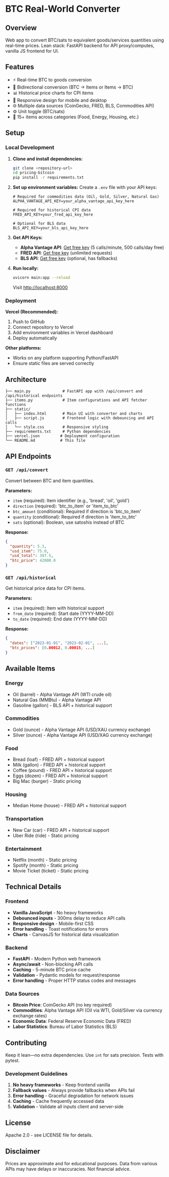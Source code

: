 # BTC Real-World Converter

## Overview
Web app to convert BTC/sats to equivalent goods/services quantities using real-time prices. Lean stack: FastAPI backend for API proxy/computes, vanilla JS frontend for UI.

## Features
- ⚡ Real-time BTC to goods conversion
- 🔄 Bidirectional conversion (BTC → Items or Items → BTC)
- 📊 Historical price charts for CPI items
- 📱 Responsive design for mobile and desktop
- 🌐 Multiple data sources (CoinGecko, FRED, BLS, Commodities API)
- ⚙️ Unit toggle (BTC/sats)
- 🎯 15+ items across categories (Food, Energy, Housing, etc.)

## Setup

### Local Development

1. **Clone and install dependencies:**
   ```bash
   git clone <repository-url>
   cd pricing-bitcoin
   pip install -r requirements.txt
   ```

2. **Set up environment variables:**
   Create a `.env` file with your API keys:
   ```env
   # Required for commodities data (Oil, Gold, Silver, Natural Gas)
   ALPHA_VANTAGE_API_KEY=your_alpha_vantage_api_key_here
   
   # Required for historical CPI data
   FRED_API_KEY=your_fred_api_key_here
   
   # Optional for BLS data
   BLS_API_KEY=your_bls_api_key_here
   ```

3. **Get API Keys:**
   - **Alpha Vantage API**: [Get free key](https://www.alphavantage.co/support/#api-key) (5 calls/minute, 500 calls/day free)
   - **FRED API**: [Get free key](https://api.stlouisfed.org/) (unlimited requests)
   - **BLS API**: [Get free key](https://www.bls.gov/developers/) (optional, has fallbacks)

4. **Run locally:**
   ```bash
   uvicorn main:app --reload
   ```
   Visit [http://localhost:8000](http://localhost:8000)

### Deployment

**Vercel (Recommended):**
1. Push to GitHub
2. Connect repository to Vercel
3. Add environment variables in Vercel dashboard
4. Deploy automatically

**Other platforms:**
- Works on any platform supporting Python/FastAPI
- Ensure static files are served correctly

## Architecture

```
├── main.py              # FastAPI app with /api/convert and /api/historical endpoints
├── items.py             # Item configurations and API fetcher functions
├── static/
│   ├── index.html       # Main UI with converter and charts
│   ├── script.js        # Frontend logic with debouncing and API calls
│   └── style.css        # Responsive styling
├── requirements.txt     # Python dependencies
├── vercel.json         # Deployment configuration
└── README.md           # This file
```

## API Endpoints

### `GET /api/convert`
Convert between BTC and item quantities.

**Parameters:**
- `item` (required): Item identifier (e.g., 'bread', 'oil', 'gold')
- `direction` (required): 'btc_to_item' or 'item_to_btc'
- `btc_amount` (conditional): Required if direction is 'btc_to_item'
- `quantity` (conditional): Required if direction is 'item_to_btc'
- `sats` (optional): Boolean, use satoshis instead of BTC

**Response:**
```json
{
  "quantity": 5.3,
  "usd_item": 75.0,
  "usd_total": 397.5,
  "btc_price": 42000.0
}
```

### `GET /api/historical`
Get historical price data for CPI items.

**Parameters:**
- `item` (required): Item with historical support
- `from_date` (required): Start date (YYYY-MM-DD)
- `to_date` (required): End date (YYYY-MM-DD)

**Response:**
```json
{
  "dates": ["2023-01-01", "2023-02-01", ...],
  "btc_prices": [0.00012, 0.00015, ...]
}
```

## Available Items

### Energy
- Oil (barrel) - Alpha Vantage API (WTI crude oil)
- Natural Gas (MMBtu) - Alpha Vantage API
- Gasoline (gallon) - BLS API + historical support

### Commodities  
- Gold (ounce) - Alpha Vantage API (USD/XAU currency exchange)
- Silver (ounce) - Alpha Vantage API (USD/XAG currency exchange)

### Food
- Bread (loaf) - FRED API + historical support
- Milk (gallon) - FRED API + historical support
- Coffee (pound) - FRED API + historical support
- Eggs (dozen) - FRED API + historical support
- Big Mac (burger) - Static pricing

### Housing
- Median Home (house) - FRED API + historical support

### Transportation
- New Car (car) - FRED API + historical support
- Uber Ride (ride) - Static pricing

### Entertainment
- Netflix (month) - Static pricing
- Spotify (month) - Static pricing
- Movie Ticket (ticket) - Static pricing

## Technical Details

### Frontend
- **Vanilla JavaScript** - No heavy frameworks
- **Debounced inputs** - 300ms delay to reduce API calls
- **Responsive design** - Mobile-first CSS
- **Error handling** - Toast notifications for errors
- **Charts** - CanvasJS for historical data visualization

### Backend
- **FastAPI** - Modern Python web framework
- **Async/await** - Non-blocking API calls
- **Caching** - 5-minute BTC price cache
- **Validation** - Pydantic models for request/response
- **Error handling** - Proper HTTP status codes and messages

### Data Sources
- **Bitcoin Price**: CoinGecko API (no key required)
- **Commodities**: Alpha Vantage API (Oil via WTI, Gold/Silver via currency exchange rates)
- **Economic Data**: Federal Reserve Economic Data (FRED)
- **Labor Statistics**: Bureau of Labor Statistics (BLS)

## Contributing

Keep it lean—no extra dependencies. Use `int` for sats precision. Tests with pytest.

### Development Guidelines
1. **No heavy frameworks** - Keep frontend vanilla
2. **Fallback values** - Always provide fallbacks when APIs fail  
3. **Error handling** - Graceful degradation for network issues
4. **Caching** - Cache frequently accessed data
5. **Validation** - Validate all inputs client and server-side

## License

Apache 2.0 - see LICENSE file for details.

## Disclaimer

Prices are approximate and for educational purposes. Data from various APIs may have delays or inaccuracies. Not financial advice. 
